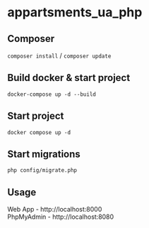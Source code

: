 # appartsments_ua_php

## Composer
`composer install` / `composer update`

## Build docker & start project
`docker-compose up -d --build`

## Start project 
`docker compose up -d`  

## Start migrations
`php config/migrate.php`

## Usage
Web App - http://localhost:8000  
PhpMyAdmin - http://localhost:8080
